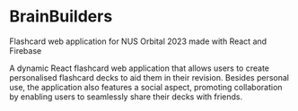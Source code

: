 # BrainBuilders

Flashcard web application for NUS Orbital 2023 made with React and Firebase

A dynamic React flashcard web application that allows users to create personalised flashcard decks to aid them in their revision. Besides personal use, the application also features a social aspect, promoting collaboration by enabling users to seamlessly share their decks with friends.
